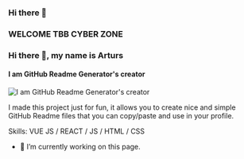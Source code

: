 ### Hi there 👋
###  WELCOME TBB CYBER ZONE 
<!--
**TBBCYBERZONE/TBBCYBERZONE** is a ✨ _special_ ✨ repository because its `README.md` (this file) appears on your GitHub profile.

Here are some ideas to get you started:

- 🔭 I’m currently working on ...
- 🌱 I’m currently learning ...
- 👯 I’m looking to collaborate on ...
- 🤔 I’m looking for help with ...
- 💬 Ask me about ...
- 📫 How to reach me: ...
- 😄 Pronouns: ...
- ⚡ Fun fact: ...
-->

### Hi there 👋, my name is Arturs
#### I am GitHub Readme Generator's creator
![I am GitHub Readme Generator's creator](https://m.facebook.com/groups/547086573624546?view=info&eav=AfbaRP2ZyrhH_ESzJUedTKXGTpYUfA7t9BZOwZYnw2V-GLeR-eS3AK7LaMcZr5W_15U&paipv=0&refid=18&ref=group_browse)

I made this project just for fun, it allows you to create nice and simple GitHub Readme files that you can copy/paste and use in your profile.

Skills: VUE JS / REACT / JS / HTML / CSS

- 🔭 I’m currently working on this page. 




